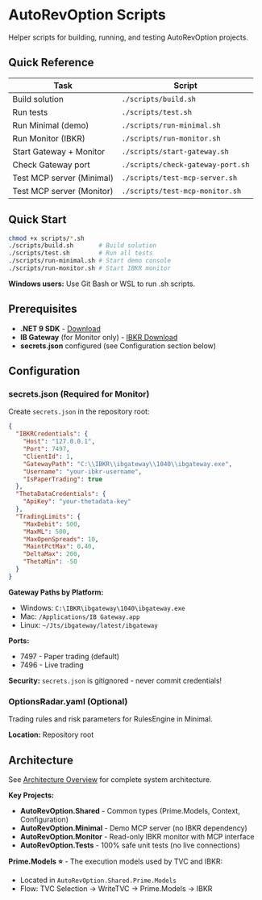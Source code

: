 # AutoRevOption Scripts

Helper scripts for building, running, and testing AutoRevOption projects.

## Quick Reference

| Task | Script |
|------|--------|
| Build solution | `./scripts/build.sh` |
| Run tests | `./scripts/test.sh` |
| Run Minimal (demo) | `./scripts/run-minimal.sh` |
| Run Monitor (IBKR) | `./scripts/run-monitor.sh` |
| Start Gateway + Monitor | `./scripts/start-gateway.sh` |
| Check Gateway port | `./scripts/check-gateway-port.sh` |
| Test MCP server (Minimal) | `./scripts/test-mcp-server.sh` |
| Test MCP server (Monitor) | `./scripts/test-mcp-monitor.sh` |

## Quick Start

```bash
chmod +x scripts/*.sh
./scripts/build.sh       # Build solution
./scripts/test.sh        # Run all tests
./scripts/run-minimal.sh # Start demo console
./scripts/run-monitor.sh # Start IBKR monitor
```

**Windows users:** Use Git Bash or WSL to run .sh scripts.

## Prerequisites

- **.NET 9 SDK** - [Download](https://dotnet.microsoft.com/download/dotnet/9.0)
- **IB Gateway** (for Monitor only) - [IBKR Download](https://www.interactivebrokers.com/en/trading/ibgateway-stable.php)
- **secrets.json** configured (see Configuration section below)

## Configuration

### secrets.json (Required for Monitor)

Create `secrets.json` in the repository root:

```json
{
  "IBKRCredentials": {
    "Host": "127.0.0.1",
    "Port": 7497,
    "ClientId": 1,
    "GatewayPath": "C:\\IBKR\\ibgateway\\1040\\ibgateway.exe",
    "Username": "your-ibkr-username",
    "IsPaperTrading": true
  },
  "ThetaDataCredentials": {
    "ApiKey": "your-thetadata-key"
  },
  "TradingLimits": {
    "MaxDebit": 500,
    "MaxML": 500,
    "MaxOpenSpreads": 10,
    "MaintPctMax": 0.40,
    "DeltaMax": 200,
    "ThetaMin": -50
  }
}
```

**Gateway Paths by Platform:**
- Windows: `C:\IBKR\ibgateway\1040\ibgateway.exe`
- Mac: `/Applications/IB Gateway.app`
- Linux: `~/Jts/ibgateway/latest/ibgateway`

**Ports:**
- 7497 - Paper trading (default)
- 7496 - Live trading

**Security:** `secrets.json` is gitignored - never commit credentials!

### OptionsRadar.yaml (Optional)

Trading rules and risk parameters for RulesEngine in Minimal.

**Location:** Repository root

## Architecture

See [Architecture Overview](../docs/Architecture_Overview.md) for complete system architecture.

**Key Projects:**
- **AutoRevOption.Shared** - Common types (Prime.Models, Context, Configuration)
- **AutoRevOption.Minimal** - Demo MCP server (no IBKR dependency)
- **AutoRevOption.Monitor** - Read-only IBKR monitor with MCP interface
- **AutoRevOption.Tests** - 100% safe unit tests (no live connections)

**Prime.Models ⭐** - The execution models used by TVC and IBKR:
- Located in `AutoRevOption.Shared.Prime.Models`
- Flow: TVC Selection → WriteTVC → Prime.Models → IBKR
